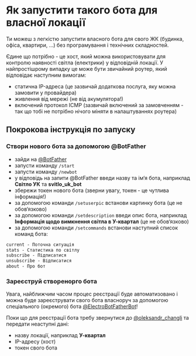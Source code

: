 # Як запустити такого бота для власної локації

Ти можеш з легкістю запустити власного бота для свого ЖК (будинка, офіса, квартири, ...) без програмування і технічних складностей.

Єдине що потрібно - це хост, який можна використовувати для контролю наявності світла (електрики) у відповідній локації. У найпростішрому випадку це може бути звичайний роутер, який відповідає наступним вимогам:

- статична IP-адреса (це зазвичай додаткова послуга, яку можна замовити у провайдера)
- живлення від мережі (не від акумулятора!)
- включений протокол ICMP (зазвичай включений за замовченням - так що тобі не потрібно нічого міняти в налаштуваннях роутера)

## Покрокова інструкція по запуску

### Створи нового бота за допомогою @BotFather

- зайди на [@BotFather](https://t.me/BotFather)
- запусти команду `/start`
- запусти команду `/newbot`
- у відповідь на запити @BotFather введи назву та ім‘я бота, наприклад **Світло УК** та **svitlo_uk_bot**
- збережи токен нового бота (зверни увагу, токен - це чутлива інформація!)
- за допомогою команди `/setuserpic` встанови картинку бота (це не обов‘язково)
- за допомогою команди `/setdescription` введи опис бота, наприклад **Інформація щодо вимкнення світла в У-квартал** (це не обов‘язково)
- за допомогою команди `/setcommands` встанови наступний список команд бота:

```txt
current - Поточна ситуація
stats - Статистика по світлу
subscribe - Підписатися
unsubscribe - Відписатися
about - Про бот
```

### Зареєструй створенорго бота

Увага, найближчим часом процес реєстрації буде автоматизовано і можна буде зареєструвати свого бота власноруч за допомогою спеціального (окремого) бота [@ElectroBotFatherBot](https://t.me/ElectroBotFatherBot)!

Поки що для реєстрації бота требу звернутися до [@oleksandr_changli](https://t.me/oleksandr_changli) та передати неаступні дані:

- назву локації, наприклад **У-квартал**
- IP-адресу (хост)
- токен свого бота
